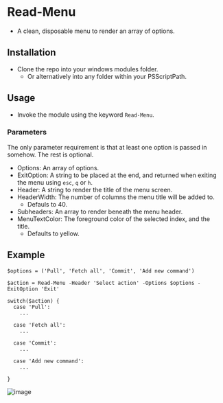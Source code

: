 # Read-Menu

- A clean, disposable menu to render an array of options.

## Installation

- Clone the repo into your windows modules folder.
  - Or alternatively into any folder within your PSScriptPath.

## Usage

- Invoke the module using the keyword `Read-Menu`.

### Parameters

The only parameter requirement is that at least one option is passed in somehow. The rest is optional.

- Options: An array of options.
- ExitOption: A string to be placed at the end, and returned when exiting the menu using `esc`, `q` or `h`.
- Header: A string to render the title of the menu screen.
- HeaderWidth: The number of columns the menu title will be added to.
  - Defauls to 40.
- Subheaders: An array to render beneath the menu header.
- MenuTextColor: The foreground color of the selected index, and the title.
  - Defaults to yellow.

## Example
```console
$options = ('Pull', 'Fetch all', 'Commit', 'Add new command')

$action = Read-Menu -Header 'Select action' -Options $options -ExitOption 'Exit'

switch($action) {
  case 'Pull':
    ...

  case 'Fetch all':
    ...

  case 'Commit':
    ...

  case 'Add new command':
    ...

}
```
![image](https://github.com/user-attachments/assets/7731cb6d-accf-46b5-970a-5a276b89cc37)
